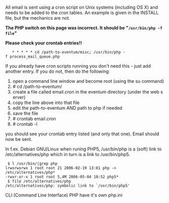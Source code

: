 All email is sent using a cron script on Unix systems (including OS X) and needs to be added to the cron tables. An example is given in the INSTALL file, but the mechanics are not.

**The PHP switch on this page was incorrect. It should be "`/usr/bin/php -f file`"**

**Please check your crontab entries!!**

`   * * * * * cd /path-to-eventum/misc; /usr/bin/php -f process_mail_queue.php`

If you already have cron scripts running you don't need this - just add another entry. If you do not, then do the following:

1. open a command line window and become root (using the su command)
2. # cd /path-to-eventum/
3. create a file called email.cron in the eventum directory (under the web server)
4. copy the line above into that file
5. edit the path-to-eventum AND path to php if needed
6. save the file
7. # crontab email.cron
8. # crontab -l

you should see your crontab entry listed (and only that one). Email should now be sent.

In f.ex. Debian GNU/Linux when runing PHP5, /usr/bin/php is a (soft) link to /etc/alternatives/php which in turn is a link to /usr/bin/php5.
```
 $ l /usr/bin/|grep php
lrwxrwxrwx 1 root root 21 2006-02-19 13:01 php -> /etc/alternatives/php*
-rwxr-xr-x 1 root root 5,4M 2006-05-04 10:52 php5*
 $ file /etc/alternatives/php
/etc/alternatives/php: symbolic link to `/usr/bin/php5'
```
 CLI (Command Line Interface) PHP have it's own php.ini